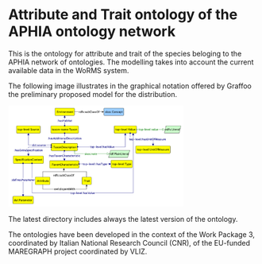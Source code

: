 # Attribute and Trait ontology of the APHIA ontology network

This is the ontology for attribute and trait of the species beloging to the APHIA network of ontologies. The modelling takes into account the current available data in the WoRMS system.

The following image illustrates in the graphical notation offered by Graffoo the preliminary proposed model for the distribution.

<img
    title="Attribute and Trait Ontology of APHIA"
    src="./attribute-trait.png"  
    width="70%"
    />

The latest directory includes always the latest version of the ontology.

The ontologies have been developed in the context of the Work Package 3, coordinated by Italian National Research Council (CNR), of the EU-funded MAREGRAPH project coordinated by VLIZ.
